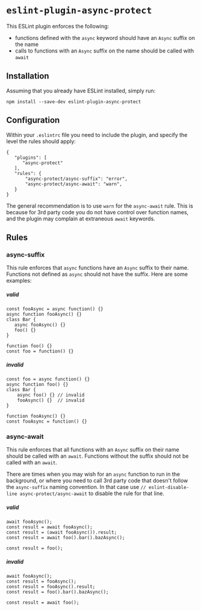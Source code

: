 # `eslint-plugin-async-protect`
This ESLint plugin enforces the following:

 - functions defined with the `async` keyword should have an `Async` suffix on the name
 - calls to functions with an `Async` suffix on the name should be called with `await`
 
## Installation
Assuming that you already have ESLint installed, simply run:

```
npm install --save-dev eslint-plugin-async-protect
```

## Configuration
Within your `.eslintrc` file you need to include the plugin, and specify the level the rules should apply:
```
{
   "plugins": [
      "async-protect"
   ],
   "rules": {
       "async-protect/async-suffix": "error",
       "async-protect/async-await": "warn",
   }
}
```
The general recommendation is to use `warn` for the `async-await` rule. This is because for 3rd party code you do not have control over function names, and the plugin may complain at extraneous `await` keywords.

## Rules

### async-suffix
This rule enforces that `async` functions have an `Async` suffix to their name. Functions not defined as `async` should not have the suffix. Here are some examples:

##### valid
```
const fooAsync = async function() {}
async function fooAsync() {}
class Bar {
   async fooAsync() {}
   foo() {}
}

function foo() {}
const foo = function() {}
```

##### invalid
```
const foo = async function() {}
async function foo() {}
class Bar {
    async foo() {} // invalid
    fooAsync() {}  // invalid
}

function fooAsync() {}
const fooAsync = function() {}
```

### async-await
This rule enforces that all functions with an `Async` suffix on their name should be called with an `await`. Functions without the suffix should not be called with an `await`.

There are times when you may wish for an `async` function to run in the background, or where you need to call 3rd party code that doesn't follow the `async-suffix` naming convention. In that case use `// eslint-disable-line async-protect/async-await` to disable the rule for that line.

##### valid
```
await fooAsync();
const result = await fooAsync();
const result = (await fooAsync()).result;
const result = await foo().bar().bazAsync();

const result = foo();
```

##### invalid
```
await fooAsync();
const result = fooAsync();
const result = fooAsync().result;
const result = foo().bar().bazAsync();

const result = await foo();
```
